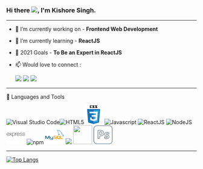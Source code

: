 ### Hi there <img src="https://raw.githubusercontent.com/MartinHeinz/MartinHeinz/master/wave.gif" width="30px">, I'm Kishore Singh.

---

- 🔭 I’m currently working on - **Frontend Web Development**
- 🌱 I’m currently learning - **ReactJS**
- 🚩 2021 Goals - **To Be an Expert in ReactJS**
- 📫 Would love to connect :

  [<img src='https://cdn.worldvectorlogo.com/logos/linkedin-icon-2.svg' height='25'>](www.linkedin.com/in/kishore-singh369) [<img src='https://cdn.worldvectorlogo.com/logos/instagram-2-1.svg' height='25'>](https://www.instagram.com/kishore_singh901/) [<img src='https://raw.githubusercontent.com/iconic/open-iconic/master/svg/globe.svg"' height='25'>](https://kishore901.github.io/portfolio/)

---

🧰 Languages and Tools

<img src='https://cdn.worldvectorlogo.com/logos/visual-studio-code-1.svg' alt='Visual Studio Code' width="40" height="45"><img src='https://cdn.worldvectorlogo.com/logos/html5.svg' alt='HTML5' width="50" height="50"><img src='https://github.com/devicons/devicon/blob/master/icons/css3/css3-original-wordmark.svg' alt='CSS' width="50" height="50"> <img src='https://cdn.worldvectorlogo.com/logos/logo-javascript.svg' alt='Javascript' width="50" height="45"> <img src='https://cdn.worldvectorlogo.com/logos/react-2.svg' alt='ReactJS' width="50" height="45"> <img src='https://cdn.worldvectorlogo.com/logos/nodejs-2.svg' alt='NodeJS' height='45' width='50' > <img src='https://github.com/devicons/devicon/blob/master/icons/express/express-original-wordmark.svg' alt='ExpressJS' height='50' width='50'> <img src='https://cdn.worldvectorlogo.com/logos/npm.svg' alt='npm' height='35' width='50'> <img src='https://github.com/devicons/devicon/blob/master/icons/mysql/mysql-original-wordmark.svg' atl='MySql' height='50' widhth='50'> <img src='https://cdn.worldvectorlogo.com/logos/git-icon.svg' height='50' widht='50'> <img src='https://cdn.worldvectorlogo.com/logos/python-5.svg' height='50' width='50'> <img src='https://github.com/devicons/devicon/blob/master/icons/photoshop/photoshop-line.svg' height='50' width='50'>

---

[![Top Langs](https://github-readme-stats.vercel.app/api/top-langs/?username=Kishore901&theme=dark&hide=ruby)](https://github.com/anuraghazra/github-readme-stats)
